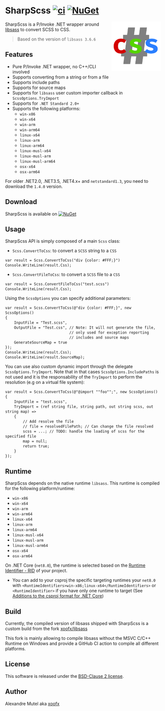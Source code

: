# SharpScss [![ci](https://github.com/xoofx/SharpScss/actions/workflows/ci.yml/badge.svg)](https://github.com/xoofx/SharpScss/actions/workflows/ci.yml) [![NuGet](https://img.shields.io/nuget/v/SharpScss.svg)](https://www.nuget.org/packages/SharpScss/)

<img align="right" width="160px" height="160px" src="https://raw.githubusercontent.com/xoofx/SharpScss/master/img/SharpScss.png">

SharpScss is a P/Invoke .NET wrapper around [libsass](https://github.com/sass/libsass) to convert SCSS to CSS.

> Based on the version of `libsass 3.6.6`

## Features

- Pure P/Invoke .NET wrapper, no C++/CLI involved
- Supports converting from a string or from a file
- Supports include paths
- Supports for source maps
- Supports for `libsass` user custom importer callback in `ScssOptions.TryImport`
- Supports for `.NET Standard 2.0+`
- Supports the following platforms:
    - `win-x86`
    - `win-x64`
    - `win-arm`
    - `win-arm64`
    - `linux-x64`
    - `linux-arm`
    - `linux-arm64`
    - `linux-musl-x64`
    - `linux-musl-arm`
    - `linux-musl-arm64`
    - `osx-x64`
    - `osx-arm64`

For older .NET2.0, .NET3.5, .NET4.x+ and `netstandard1.3`, you need to download the `1.4.0` version.

## Download

SharpScss is available on [![NuGet](https://img.shields.io/nuget/v/SharpScss.svg)](https://www.nuget.org/packages/SharpScss/)

## Usage

SharpScss API is simply composed of a main `Scss` class:

- `Scss.ConvertToCss`: to convert a `SCSS` string to a `CSS`  

```
var result = Scss.ConvertToCss("div {color: #FFF;}")
Console.WriteLine(result.Css);
```

- `Scss.ConvertFileToCss`: to convert a `SCSS` file to a `CSS`  

```
var result = Scss.ConvertFileToCss("test.scss")
Console.WriteLine(result.Css);
```

Using the `ScssOptions` you can specify additional parameters:

```
var result = Scss.ConvertToCss(@"div {color: #FFF;}", new ScssOptions()
{
	InputFile = "Test.scss",
	OutputFile = "Test.css", // Note: It will not generate the file, 
                             // only used for exception reporting
                             // includes and source maps
	GenerateSourceMap = true
});
Console.WriteLine(result.Css);
Console.WriteLine(result.SourceMap);
```

You can use also custom dynamic import through the delegate `ScssOptions.TryImport`. Note that in that cases `ScssOptions.IncludePaths` is not used 
and it is the responsability of the `TryImport` to perform the resolution (e.g on a virtual file system):

``` 
var result = Scss.ConvertToCss(@"@import ""foo"";", new ScssOptions()
{
	InputFile = "test.scss",
	TryImport = (ref string file, string path, out string scss, out string map) =>
	{
        // Add resolve the file
        // file = resolvedFilePath; // Can change the file resolved
		scss = ...; // TODO: handle the loading of scss for the specified file
		map = null;
		return true;
	}
});
```

## Runtime

SharpScss depends on the native runtime `libsass`. This runtime is compiled for the following platform/runtime:

- `win-x86`
- `win-x64`
- `win-arm`
- `win-arm64`
- `linux-x64`
- `linux-arm`
- `linux-arm64`
- `linux-musl-x64`
- `linux-musl-arm`
- `linux-musl-arm64`
- `osx-x64`
- `osx-arm64`

On .NET Core (`net8.0`), the runtime is selected based on the [Runtime Identifier - RID](https://docs.microsoft.com/en-us/dotnet/articles/core/rid-catalog) of your project.

- You can add to your csproj the specific targeting runtimes your `net8.0` with `<RuntimeIdentifiers>win-x86;linux-x64</RuntimeIdentifiers>` or `<RuntimeIdentifier>` if you have only one runtime to target (See [Additions to the csproj format for .NET Core](https://docs.microsoft.com/en-us/dotnet/articles/core/tools/csproj))

## Build

Currently, the compiled version of libsass shipped with SharpScss is a custom build from the fork [xoofx/libsass](https://github.com/xoofx/libsass)

This fork is mainly allowing to compile libsass without the MSVC C/C++ Runtime on Windows and provide a GitHub CI action to compile all different platforms.

## License

This software is released under the [BSD-Clause 2 license](http://opensource.org/licenses/BSD-2-Clause). 

## Author

Alexandre Mutel aka [xoofx](https://xoofx.github.io)
